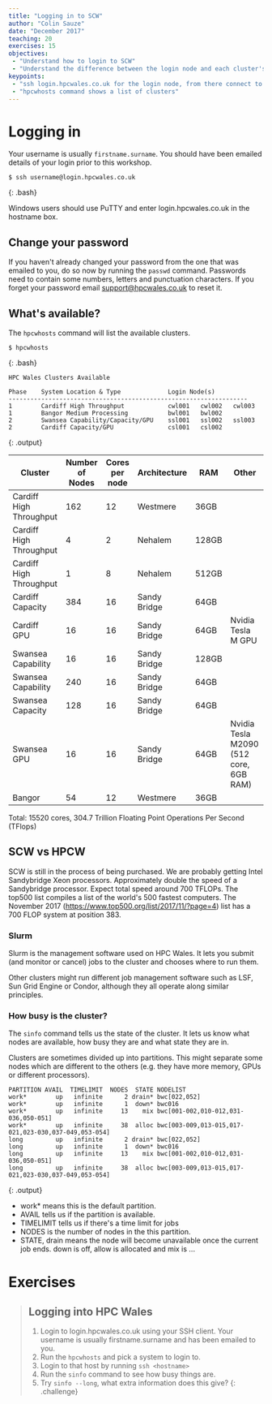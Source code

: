 ```yaml
---
title: "Logging in to SCW"
author: "Colin Sauze"
date: "December 2017"
teaching: 20
exercises: 15
objectives: 
 - "Understand how to login to SCW"
 - "Understand the difference between the login node and each cluster's head node."
keypoints:
 - "ssh login.hpcwales.co.uk for the login node, from there connect to the cluster of your choice"
 - "hpcwhosts command shows a list of clusters"
---
```




# Logging in 

Your username is usually `firstname.surname`. You should have been emailed details of your login prior to this workshop.

~~~
$ ssh username@login.hpcwales.co.uk
~~~
{: .bash}

Windows users should use PuTTY and enter login.hpcwales.co.uk in the hostname box. 

## Change your password

If you haven't already changed your password from the one that was emailed to you, do so now by running the ```passwd``` command. Passwords need to contain some numbers, letters and punctuation characters. If you forget your password email support@hpcwales.co.uk to reset it.


## What's available?

The `hpcwhosts` command will list the available clusters. 

~~~
$ hpcwhosts
~~~
{: .bash}

~~~
HPC Wales Clusters Available

Phase    System Location & Type             Login Node(s)
------------------------------------------------------------------
1        Cardiff High Throughput            cwl001   cwl002   cwl003
1        Bangor Medium Processing           bwl001   bwl002
2        Swansea Capability/Capacity/GPU    ssl001   ssl002   ssl003
2        Cardiff Capacity/GPU               csl001   csl002
~~~
{: .output}


|Cluster|Number of Nodes|Cores per node|Architecture|RAM|Other|
|---|---|---|---|---|---|
|Cardiff High Throughput|162|12|Westmere|36GB||
|Cardiff High Throughput|4|2|Nehalem|128GB||
|Cardiff High Throughput|1|8|Nehalem|512GB||
|Cardiff Capacity|384|16|Sandy Bridge|64GB||
|Cardiff GPU|16|16|Sandy Bridge|64GB|Nvidia Tesla M GPU|
|Swansea Capability|16|16|Sandy Bridge|128GB||
|Swansea Capability|240|16|Sandy Bridge|64GB||
|Swansea Capacity|128|16|Sandy Bridge|64GB||
|Swansea GPU|16|16|Sandy Bridge|64GB|Nvidia Tesla M2090 (512 core, 6GB RAM)|
|Bangor|54|12|Westmere|36GB||

Total: 15520 cores, 304.7 Trillion Floating Point Operations Per Second (TFlops)


## SCW vs HPCW

SCW is still in the process of being purchased. We are probably getting Intel Sandybridge Xeon processors. Approximately double the speed of a Sandybridge processor. Expect total speed around 700 TFLOPs. The top500 list compiles a list of the world's 500 fastest computers. The November 2017 (https://www.top500.org/list/2017/11/?page=4) list has a 700 FLOP system at position 383.


### Slurm

Slurm is the management software used on HPC Wales. It lets you submit (and monitor or cancel) jobs to the cluster and chooses where to run them. 

Other clusters might run different job management software such as LSF, Sun Grid Engine or Condor, although they all operate along similar principles.


### How busy is the cluster?

The ```sinfo``` command tells us the state of the cluster. It lets us know what nodes are available, how busy they are and what state they are in. 

Clusters are sometimes divided up into partitions. This might separate some nodes which are different to the others (e.g. they have more memory, GPUs or different processors). 

~~~
PARTITION AVAIL  TIMELIMIT  NODES  STATE NODELIST
work*        up   infinite      2 drain* bwc[022,052]
work*        up   infinite      1  down* bwc016
work*        up   infinite     13    mix bwc[001-002,010-012,031-036,050-051]
work*        up   infinite     38  alloc bwc[003-009,013-015,017-021,023-030,037-049,053-054]
long         up   infinite      2 drain* bwc[022,052]
long         up   infinite      1  down* bwc016
long         up   infinite     13    mix bwc[001-002,010-012,031-036,050-051]
long         up   infinite     38  alloc bwc[003-009,013-015,017-021,023-030,037-049,053-054]
~~~
{: .output}

 * work* means this is the default partition. 
 * AVAIL tells us if the partition is available.
 * TIMELIMIT tells us if there's a time limit for jobs
 * NODES is the number of nodes in the this partition.
 * STATE, drain means the node will become unavailable once the current job ends. down is off, allow is allocated and mix is ...



# Exercises

> ## Logging into HPC Wales
> 1. Login to login.hpcwales.co.uk using your SSH client. Your username is usually firstname.surname and has been emailed to you.
> 2. Run the `hpcwhosts` and pick a system to login to.
> 3. Login to that host by running `ssh <hostname>`
> 4. Run the `sinfo` command to see how busy things are.
> 5. Try `sinfo --long`, what extra information does this give?
{: .challenge}

